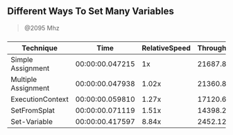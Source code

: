 
Different Ways To Set Many Variables
------------------------------------
> @2095 Mhz


### 


|Technique          |Time           |RelativeSpeed|Throughput|
|-------------------|---------------|-------------|----------|
|Simple Assignment  |00:00:00.047215|1x           |21687.84/s|
|Multiple Assignment|00:00:00.047938|1.02x        |21360.88/s|
|ExecutionContext   |00:00:00.059810|1.27x        |17120.68/s|
|SetFromSplat       |00:00:00.071119|1.51x        |14398.22/s|
|Set-Variable       |00:00:00.417597|8.84x        |2452.12/s |




